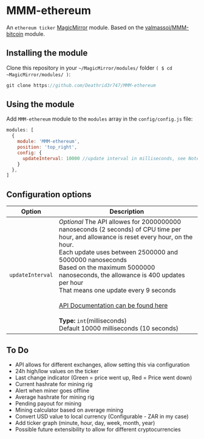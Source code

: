 # MMM-ethereum
An `ethereum ticker` <a href="https://github.com/MichMich/MagicMirror">MagicMirror</a> module.
Based on the <a href="https://github.com/valmassoi/MMM-bitcoin">valmassoi/MMM-bitcoin</a> module.

## Installing the module
Clone this repository in your `~/MagicMirror/modules/` folder `( $ cd ~MagicMirror/modules/ )`:
````javascript
git clone https://github.com/Deathrid3r747/MMM-ethereum
````

## Using the module
Add `MMM-ethereum` module to the `modules` array in the `config/config.js` file:
````javascript
modules: [
  {
    module: 'MMM-ethereum',
    position: 'top_right',
    config: {
      updateInterval: 10000 //update interval in milliseconds, see Notes
    }
  },
]
````

## Configuration options

| Option           | Description
|----------------- |-----------
| `updateInterval` | *Optional* The API allowes for 2000000000 nanoseconds (2 seconds) of CPU time per hour, and allowance is reset every hour, on the hour.<br/>Each update uses between 2500000 and 5000000 nanoseconds<br/>Based on the maximum 5000000 nanoseconds, the allowance is 400 updates per hour<br/>That means one update every 9 seconds<br/><br/><a href="https://cryptowat.ch/docs/api#rate-limit">API Documentation can be found here</a><br><br>**Type:** `int`(milliseconds) <br>Default 10000 milliseconds (10 seconds)

## To Do
* API allows for different exchanges, allow setting this via configuration
* 24h high/low values on the ticker
* Last change indicator (Green = price went up, Red = Price went down)
* Current hashrate for mining rig
* Alert when miner goes offline
* Average hashrate for mining rig
* Pending payout for mining
* Mining calculator based on average mining
* Convert USD value to local currency (Configurable - ZAR in my case)
* Add ticker graph (minute, hour, day, week, month, year)
* Possible future extensibility to allow for different cryptocurrencies
